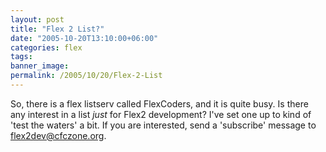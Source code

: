 ```yaml
---
layout: post
title: "Flex 2 List?"
date: "2005-10-20T13:10:00+06:00"
categories: flex 
tags: 
banner_image: 
permalink: /2005/10/20/Flex-2-List
---
```


So, there is a flex listserv called FlexCoders, and it is quite busy. Is there any interest in a list <i>just</i> for Flex2 development? I've set one up to kind of 'test the waters' a bit. If you are interested, send a 'subscribe' message to flex2dev@cfczone.org.